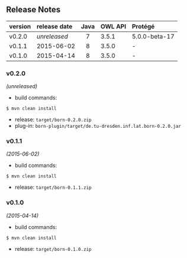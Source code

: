 
## Release Notes

| version | release date | Java | OWL API       | Protégé       |
|:--------|:-------------|:----:|:--------------|:--------------|
| v0.2.0  | *unreleased* | 7    | 3.5.1         | 5.0.0-beta-17 |
| v0.1.1  | 2015-06-02   | 8    | 3.5.0         | -             |
| v0.1.0  | 2015-04-14   | 8    | 3.5.0         | -             |


### v0.2.0
*(unreleased)*
* build commands:
```
$ mvn clean install
```
* release: `target/born-0.2.0.zip`
* plug-in: `born-plugin/target/de.tu-dresden.inf.lat.born-0.2.0.jar`


### v0.1.1
*(2015-06-02)*
* build commands:
```
$ mvn clean install
```
* release: `target/born-0.1.1.zip`


### v0.1.0
*(2015-04-14)*
* build commands:
```
$ mvn clean install
```
* release: `target/born-0.1.0.zip`



